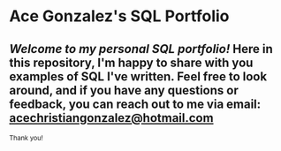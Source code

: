 # Ace Gonzalez's SQL Portfolio

## ***Welcome to my personal SQL portfolio!*** Here in this repository, I'm happy to share with you examples of SQL I've written. Feel free to look around, and if you have any questions or feedback, you can reach out to me via email: **acechristiangonzalez@hotmail.com**
<sub>Thank you!<sub>
